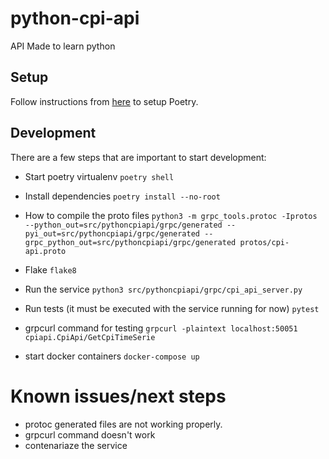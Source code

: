 # python-cpi-api
API Made to learn python

## Setup
Follow instructions from [here](https://python-poetry.org/docs/) to setup Poetry.

## Development
There are a few steps that are important to start development:

- Start poetry virtualenv
``poetry shell``

- Install dependencies
``poetry install --no-root``

- How to compile the proto files
``python3 -m grpc_tools.protoc -Iprotos --python_out=src/pythoncpiapi/grpc/generated --pyi_out=src/pythoncpiapi/grpc/generated --grpc_python_out=src/pythoncpiapi/grpc/generated protos/cpi-api.proto``

- Flake
``flake8``

- Run the service
``python3 src/pythoncpiapi/grpc/cpi_api_server.py``

- Run tests (it must be executed with the service running for now)
``pytest``

- grpcurl command for testing
``grpcurl -plaintext localhost:50051 cpiapi.CpiApi/GetCpiTimeSerie``

- start docker containers
``docker-compose up``

# Known issues/next steps
- protoc generated files are not working properly.
- grpcurl command doesn't work
- contenariaze the service
